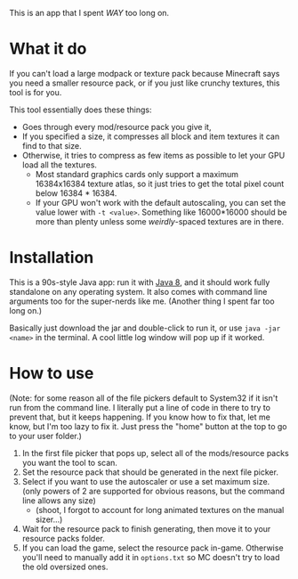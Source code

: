 This is an app that I spent _WAY_ too long on.  

# What it do

If you can't load a large modpack or texture pack because Minecraft says you need a smaller resource pack, or if you just like crunchy textures, this tool is for you.

This tool essentially does these things:
* Goes through every mod/resource pack you give it,
* If you specified a size, it compresses all block and item textures it can find to that size.
* Otherwise, it tries to compress as few items as possible to let your GPU load all the textures. 
  * Most standard graphics cards only support a maximum 16384x16384 texture atlas, so it just tries to get the total pixel count below 16384 * 16384.
  * If your GPU won't work with the default autoscaling, you can set the value lower with `-t <value>`. Something like 16000*16000 should be more than plenty unless some _weirdly_-spaced textures are in there.


# Installation
This is a 90s-style Java app: run it with [Java 8](https://www.java.com/), and it should work fully standalone on any operating system. It also comes with command line arguments too for the super-nerds like me. (Another thing I spent far too long on.)

Basically just download the jar and double-click to run it, or use `java -jar <name>` in the terminal.  A cool little log window will pop up if it worked.

# How to use
(Note: for some reason all of the file pickers default to System32 if it isn't run from the command line. I literally put a line of code in there to try to prevent that, but it keeps happening. If you know how to fix that, let me know, but I'm too lazy to fix it. Just press the "home" button at the top to go to your user folder.)

1. In the first file picker that pops up, select all of the mods/resource packs you want the tool to scan.
2. Set the resource pack that should be generated in the next file picker. 
3. Select if you want to use the autoscaler or use a set maximum size. (only powers of 2 are supported for obvious reasons, but the command line allows any size)
   - (shoot, I forgot to account for long animated textures on the manual sizer...)
4. Wait for the resource pack to finish generating, then move it to your resource packs folder.
5. If you can load the game, select the resource pack in-game. Otherwise you'll need to manually add it in `options.txt` so MC doesn't try to load the old oversized ones.
